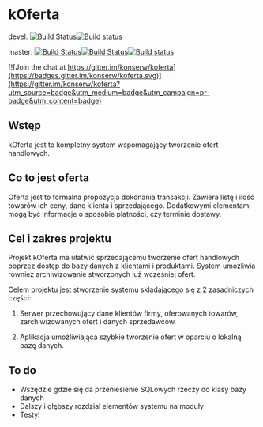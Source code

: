 # kOferta

devel: [![Build Status](https://semaphoreci.com/api/v1/konserw/koferta/branches/devel/badge.svg)](https://semaphoreci.com/konserw/koferta)[![Build status](https://ci.appveyor.com/api/projects/status/at9gkx5uqx1c28hw/branch/devel?svg=true)](https://ci.appveyor.com/project/konserw/koferta/branch/devel)

master: [![Build Status](https://semaphoreci.com/api/v1/konserw/koferta/branches/master/badge.svg)](https://semaphoreci.com/konserw/koferta)[![Build Status](https://travis-ci.org/konserw/koferta.svg?branch=master)](https://travis-ci.org/konserw/koferta)[![Build status](https://ci.appveyor.com/api/projects/status/at9gkx5uqx1c28hw/branch/master?svg=true)](https://ci.appveyor.com/project/konserw/koferta/branch/master)

[![Join the chat at https://gitter.im/konserw/koferta](https://badges.gitter.im/konserw/koferta.svg)](https://gitter.im/konserw/koferta?utm_source=badge&utm_medium=badge&utm_campaign=pr-badge&utm_content=badge)
## Wstęp

kOferta jest to kompletny system wspomagający tworzenie ofert handlowych.

## Co to jest oferta

Oferta jest to formalna propozycja dokonania transakcji. Zawiera listę i ilość
towarów ich ceny, dane klienta i sprzedającego. Dodatkowymi elementami mogą być
informacje o sposobie płatności, czy terminie dostawy.

## Cel i zakres projektu

Projekt kOferta ma ułatwić sprzedającemu tworzenie ofert handlowych poprzez dostęp do bazy danych z klientami i produktami.
System umożliwia również archiwizowanie stworzonych już wcześniej ofert.

Celem projektu jest stworzenie systemu składającego się z 2 zasadniczych części:

1. Serwer przechowujący dane klientów firmy, oferowanych towarów, zarchiwizowanych ofert i danych sprzedawców.

2. Aplikacja umożliwiająca szybkie tworzenie ofert w oparciu o lokalną bazę danych.

## To do
* Wszędzie gdzie się da przeniesienie SQLowych rzeczy do klasy bazy danych
* Dalszy i głębszy rozdział elementów systemu na moduły 
* Testy!
